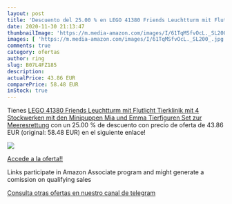 ```yaml
---
layout: post
title: 'Descuento del 25.00 % en LEGO 41380 Friends Leuchtturm mit Flutli'
date: 2020-11-30 21:13:47
thumbnailImage: 'https://m.media-amazon.com/images/I/61TqMSfvOcL._SL200_.jpg'
images: [ 'https://m.media-amazon.com/images/I/61TqMSfvOcL._SL200_.jpg' ]
comments: true
category: ofertas
author: ring
slug: B07L4FZ185
description:
actualPrice: 43.86 EUR
comparePrice: 58.48 EUR
inStock: true
---
```


Tienes [LEGO 41380 Friends Leuchtturm mit Flutlicht Tierklinik mit 4 Stockwerken mit den Minipuppen Mia und Emma  Tierfiguren  Set zur Meeresrettung](https://www.amazon.de/dp/B07L4FZ185/?tag=tolees0ca-21) con un 25.00 % de descuento con precio de oferta de 43.86 EUR (original: 58.48 EUR) en el siguiente enlace!

[![](https://m.media-amazon.com/images/I/61TqMSfvOcL._SL200_.jpg)](https://www.amazon.de/dp/B07L4FZ185/?tag=tolees0ca-21)

[Accede a la oferta!!](https://www.amazon.de/dp/B07L4FZ185/?tag=tolees0ca-21)

Links participate in Amazon Associate program and might generate a comission on qualifying sales

[Consulta otras ofertas en nuestro canal de telegram](https://t.me/s/ofertas25)
